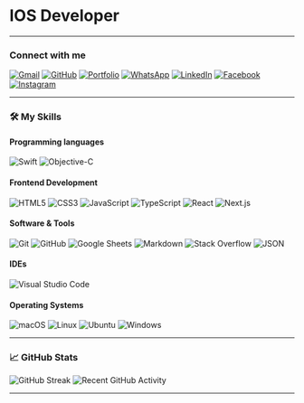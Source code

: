 # IOS Developer

---

### Connect with me
[![Gmail](https://img.shields.io/badge/-Gmail-D14836?style=flat-square&logo=Gmail&logoColor=white)](mailto:youremail@gmail.com)
[![GitHub](https://img.shields.io/badge/GitHub-100000?style=flat-square&logo=github&logoColor=white)](https://github.com/yourusername)
[![Portfolio](https://img.shields.io/badge/Portfolio-000000?style=flat-square&logo=About.me&logoColor=white)](https://yourportfolio.com)
[![WhatsApp](https://img.shields.io/badge/WhatsApp-25D366?style=flat-square&logo=whatsapp&logoColor=white)](https://wa.me/yourwhatsapp)
[![LinkedIn](https://img.shields.io/badge/LinkedIn-0077B5?style=flat-square&logo=linkedin&logoColor=white)](https://linkedin.com/in/yourlinkedin)
[![Facebook](https://img.shields.io/badge/Facebook-1877F2?style=flat-square&logo=facebook&logoColor=white)](https://facebook.com/yourfacebook)
[![Instagram](https://img.shields.io/badge/Instagram-E4405F?style=flat-square&logo=instagram&logoColor=white)](https://instagram.com/yourinstagram)

---

### 🛠 My Skills

#### Programming languages
![Swift](https://img.shields.io/badge/-Swift-F7DF1E?style=flat-square&logo=swift&logoColor=black)
![Objective-C](https://img.shields.io/badge/-TypeScript-007ACC?style=flat-square&logo=typescript&logoColor=white)

#### Frontend Development
![HTML5](https://img.shields.io/badge/-HTML5-E34F26?style=flat-square&logo=html5&logoColor=white)
![CSS3](https://img.shields.io/badge/-CSS3-1572B6?style=flat-square&logo=css3)
![JavaScript](https://img.shields.io/badge/-JavaScript-F7DF1E?style=flat-square&logo=javascript&logoColor=black)
![TypeScript](https://img.shields.io/badge/-TypeScript-007ACC?style=flat-square&logo=typescript&logoColor=white)
![React](https://img.shields.io/badge/-React-61DAFB?style=flat-square&logo=react&logoColor=black)
![Next.js](https://img.shields.io/badge/-Next.js-000000?style=flat-square&logo=next.js)

#### Software & Tools
![Git](https://img.shields.io/badge/-Git-F05032?style=flat-square&logo=git&logoColor=white)
![GitHub](https://img.shields.io/badge/-GitHub-181717?style=flat-square&logo=github)
![Google Sheets](https://img.shields.io/badge/-Google%20Sheets-34A853?style=flat-square&logo=google%20sheets&logoColor=white)
![Markdown](https://img.shields.io/badge/-Markdown-000000?style=flat-square&logo=markdown)
![Stack Overflow](https://img.shields.io/badge/-Stack%20Overflow-FE7A16?style=flat-square&logo=stack-overflow&logoColor=white)
![JSON](https://img.shields.io/badge/-JSON-000000?style=flat-square&logo=json)

#### IDEs
![Visual Studio Code](https://img.shields.io/badge/-Visual%20Studio%20Code-007ACC?style=flat-square&logo=visual-studio-code&logoColor=white)

#### Operating Systems
![macOS](https://img.shields.io/badge/-macOS-000000?style=flat-square&logo=apple)
![Linux](https://img.shields.io/badge/-Linux-FCC624?style=flat-square&logo=linux&logoColor=black)
![Ubuntu](https://img.shields.io/badge/-Ubuntu-E95420?style=flat-square&logo=ubuntu&logoColor=white)
![Windows](https://img.shields.io/badge/-Windows-0078D6?style=flat-square&logo=windows&logoColor=white)

---

### 📈 GitHub Stats
![GitHub Streak](https://github-readme-streak-stats.herokuapp.com/?user=yourusername&theme=dark)
![Recent GitHub Activity](https://github-readme-activity-graph.cyclic.app/graph?username=yourusername&theme=react-dark)

---


